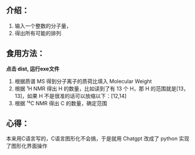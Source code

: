 ## 介绍：



1. 输入一个整数的分子量，
2. 得出所有可能的排列

## 食用方法：

**点击 dist, 运行exe文件** 

1. 根据质谱 MS 得到分子离子的质荷比填入 Molecular Weight
2. 根据 ¹H NMR 得出 H 的数量，比如读到了有 13 个 H，那 H 的范围就是[13，13]，如果 H 不是很准的话可以放缩以下：[12,14]
3. 根据 ¹³C NMR 得出 C 的数量，确定范围

## 心得：



本来用C语言写的，C语言图形化不会搞，于是就用 Chatgpt 改成了 python 实现了图形化界面操作

